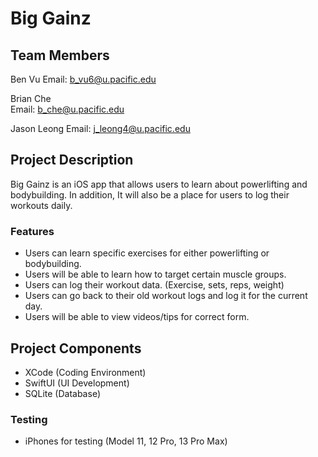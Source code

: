 # Big Gainz

## Team Members
	
Ben Vu
Email: b_vu6@u.pacific.edu 

Brian Che  
Email: b_che@u.pacific.edu

Jason Leong
Email: j_leong4@u.pacific.edu


## Project Description 

  Big Gainz is an iOS app that allows users to learn about powerlifting and bodybuilding. 
  In addition, It will also be a place for users to log their workouts daily. 

### Features
* Users can learn specific exercises for either powerlifting or bodybuilding.
* Users will be able to learn how to target certain muscle groups.
* Users can log their workout data. (Exercise, sets, reps, weight)
* Users can go back to their old workout logs and log it for the current day.
* Users will be able to view videos/tips for correct form.


## Project Components 

* XCode (Coding Environment)
* SwiftUI (UI Development)
* SQLite (Database)

### Testing
* iPhones for testing (Model 11, 12 Pro, 13 Pro Max)

